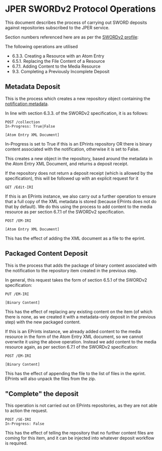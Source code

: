 # JPER SWORDv2 Protocol Operations

This document describes the process of carrying out SWORD deposits against repositories subscribed to the JPER
service.

Section numbers referenced here are as per the [SWORDv2 profile](http://swordapp.github.io/SWORDv2-Profile/SWORDProfile.html):

The following operations are utilised

* 6.3.3. Creating a Resource with an Atom Entry
* 6.5.1. Replacing the File Content of a Resource
* 6.7.1. Adding Content to the Media Resource
* 9.3. Completing a Previously Incomplete Deposit


## Metadata Deposit

This is the process which creates a new repository object containing the [notification metadata](https://github.com/jisc-services/Public-Documentation/blob/master/PublicationsRouter/v2/sword-out/XWALK.md#jper-core-metadata-to-dublin-corerioxx-xml).

In line with section 6.3.3. of the SWORDv2 specification, it is as follows:

    POST /collection
    In-Progress: True|False
    
    [Atom Entry XML Document]

In-Progress is set to True if this is an EPrints repository OR there is binary content associated with the notification,
otherwise it is set to False.

This creates a new object in the repository, based around the metadata in the Atom Entry XML Document, and returns
a deposit receipt.

If the repository does not return a deposit receipt (which is allowed by the specification), this will be followed up with an explicit
request for it

    GET /Edit-IRI

If this is an EPrints instance, we also carry out a further operation to ensure that a full copy of the XML metadata
is stored (because EPrints does not do that by default).  We do this using the process to add content to the media resource
as per section 6.7.1 of the SWORDv2 specification.

    POST /EM-IRI
    
    [Atom Entry XML Document]
    
This has the effect of adding the XML document as a file to the eprint.

## Packaged Content Deposit

This is the process that adds the package of binary content associated with the notification to the repository item
created in the previous step.

In general, this request takes the form of section 6.5.1 of the SWORDv2 specification:

    PUT /EM-IRI
    
    [Binary Content]
    
This has the effect of replacing any existing content on the item (of which there is none, as we created it with a 
metadata-only deposit in the previous step) with the new packaged content.

If this is an EPrints instance, we already added content to the media resource in the form of the Atom Entry XML document,
so we cannot overwrite it using the above operation.  Instead we add content to the media resource again, as per section
6.7.1 of the SWORDv2 specification:

    POST /EM-IRI
    
    [Binary Content]
    
This has the effect of appending the file to the list of files in the eprint.  EPrints will also unpack the files from
the zip.

## "Complete" the deposit

This operation is not carried out on EPrints repositories, as they are not able to action the request.

    POST /SE-IRI
    In-Progress: False
    
This has the effect of telling the repository that no further content files are coming for this item, and it can
be injected into whatever deposit workflow is required.
